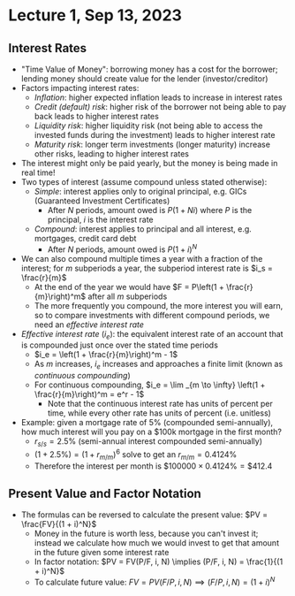 # Lecture 1, Sep 13, 2023

## Interest Rates

* "Time Value of Money": borrowing money has a cost for the borrower; lending money should create value for the lender (investor/creditor)
* Factors impacting interest rates:
	* *Inflation*: higher expected inflation leads to increase in interest rates
	* *Credit (default) risk*: higher risk of the borrower not being able to pay back leads to higher interest rates
	* *Liquidity risk*: higher liquidity risk (not being able to access the invested funds during the investment) leads to higher interest rate
	* *Maturity risk*: longer term investments (longer maturity) increase other risks, leading to higher interest rates
* The interest might only be paid yearly, but the money is being made in real time!
* Two types of interest (assume compound unless stated otherwise):
	* *Simple*: interest applies only to original principal, e.g. GICs (Guaranteed Investment Certificates)
		* After $N$ periods, amount owed is $P(1 + Ni)$ where $P$ is the principal, $i$ is the interest rate
	* *Compound*: interest applies to principal and all interest, e.g. mortgages, credit card debt
		* After $N$ periods, amount owed is $P(1 + i)^N$
* We can also compound multiple times a year with a fraction of the interest; for $m$ subperiods a year, the subperiod interest rate is $i_s = \frac{r}{m}$
	* At the end of the year we would have $F = P\left(1 + \frac{r}{m}\right)^m$ after all $m$ subperiods
	* The more frequently you compound, the more interest you will earn, so to compare investments with different compound periods, we need an *effective interest rate*
* *Effective interest rate* ($i_e$): the equivalent interest rate of an account that is compounded just once over the stated time periods
	* $i_e = \left(1 + \frac{r}{m}\right)^m - 1$
	* As $m$ increases, $i_e$ increases and approaches a finite limit (known as *continuous compounding*)
	* For continuous compounding, $i_e = \lim _{m \to \infty} \left(1 + \frac{r}{m}\right)^m = e^r - 1$
		* Note that the continuous interest rate has units of percent per time, while every other rate has units of percent (i.e. unitless)
* Example: given a mortgage rate of 5% (compounded semi-annually), how much interest will you pay on a \$100k mortgage in the first month?
	* $r_{s/s} = 2.5\%$ (semi-annual interest compounded semi-annually)
	* $(1 + 2.5\%) = (1 + r_{m/m})^6$ solve to get an $r_{m/m} = 0.4124\%$
	* Therefore the interest per month is $\$100000 \times 0.4124\% = \$412.4$

## Present Value and Factor Notation

* The formulas can be reversed to calculate the present value: $PV = \frac{FV}{(1 + i)^N}$
	* Money in the future is worth less, because you can't invest it; instead we calculate how much we would invest to get that amount in the future given some interest rate
	* In factor notation: $PV = FV(P/F, i, N) \implies (P/F, i, N) = \frac{1}{(1 + i)^N}$
	* To calculate future value: $FV = PV(F/P, i, N) \implies (F/P, i, N) = (1 + i)^N$

